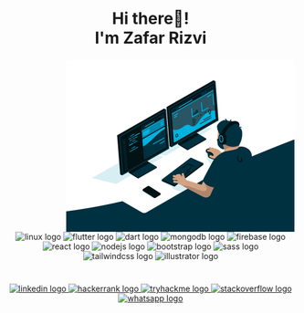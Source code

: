 <h1 align="center">Hi there👋!<br>I'm Zafar Rizvi</h1>

###

<img align="right" height="300" src="https://github.com/ZafarRizvi/coverimg/blob/main/code.gif"  />

###

<br clear="both">

<div align="center">
  <img src="https://cdn.jsdelivr.net/gh/devicons/devicon/icons/linux/linux-original.svg" height="42" width="54" alt="linux logo"  />
  <img src="https://cdn.jsdelivr.net/gh/devicons/devicon/icons/flutter/flutter-original.svg" height="42" width="54" alt="flutter logo"  />
  <img src="https://cdn.jsdelivr.net/gh/devicons/devicon/icons/dart/dart-original.svg" height="42" width="54" alt="dart logo"  />
  <img src="https://cdn.jsdelivr.net/gh/devicons/devicon/icons/mongodb/mongodb-original.svg" height="42" width="54" alt="mongodb logo"  />
  <img src="https://cdn.jsdelivr.net/gh/devicons/devicon/icons/firebase/firebase-plain.svg" height="42" width="54" alt="firebase logo"  />
  <img src="https://cdn.jsdelivr.net/gh/devicons/devicon/icons/react/react-original.svg" height="42" width="54" alt="react logo"  />
  <img src="https://cdn.jsdelivr.net/gh/devicons/devicon/icons/nodejs/nodejs-original.svg" height="42" width="54" alt="nodejs logo"  />
  <img src="https://cdn.jsdelivr.net/gh/devicons/devicon/icons/bootstrap/bootstrap-original.svg" height="42" width="54" alt="bootstrap logo"  />
  <img src="https://cdn.jsdelivr.net/gh/devicons/devicon/icons/sass/sass-original.svg" height="42" width="54" alt="sass logo"  />
  <img src="https://cdn.jsdelivr.net/gh/devicons/devicon/icons/tailwindcss/tailwindcss-original-wordmark.svg" height="42" width="54" alt="tailwindcss logo"  />
  <img src="https://cdn.jsdelivr.net/gh/devicons/devicon/icons/illustrator/illustrator-plain.svg" height="42" width="54" alt="illustrator logo"  />
</div>

###

<br clear="both">

<div align="center">
  <a href="https://www.linkedin.com/in/syed-muhammad-zafar-rizvi-3a94a1124/" target="_blank">
    <img src="https://img.shields.io/static/v1?message=LinkedIn&logo=linkedin&label=&color=0077B5&logoColor=white&labelColor=&style=for-the-badge" height="38" alt="linkedin logo"  />
  </a>
  <a href="https://www.hackerrank.com/smzafar_rizwi/" target="_blank">
    <img src="https://img.shields.io/static/v1?message=HackerRank&logo=hackerrank&label=&color=2EC866&logoColor=white&labelColor=&style=for-the-badge" height="38" alt="hackerrank logo"  />
  </a>
  <a href="https://tryhackme.com/p/smzafar.rizwi/" target="_blank">
    <img src="https://img.shields.io/static/v1?message=TryHackMe&logo=tryhackme&label=&color=b42525&logoColor=white&labelColor=&style=for-the-badge" height="38" alt="tryhackme logo"  />
  </a>
  <a href="https://stackoverflow.com/users/12672819/syed-muhammad-zafar-rizvi" target="_blank">
    <img src="https://img.shields.io/static/v1?message=Stackoverflow&logo=stackoverflow&label=&color=FE7A16&logoColor=white&labelColor=&style=for-the-badge" height="38" alt="stackoverflow logo"  />
  </a>
  <a href="https://wa.link/x5w920" target="_blank">
    <img src="https://img.shields.io/static/v1?message=Whatsapp&logo=whatsapp&label=&color=25D366&logoColor=white&labelColor=&style=for-the-badge" height="38" alt="whatsapp logo"  />
  </a>
</div>

###

###

<!--
**ZafarRizvi/ZafarRizvi** is a ✨ _special_ ✨ repository because its `README.md` (this file) appears on your GitHub profile.

Here are some ideas to get you started:

- 🔭 I’m currently working on ...
- 🌱 I’m currently learning ...
- 👯 I’m looking to collaborate on ...
- 🤔 I’m looking for help with ...
- 💬 Ask me about ...
- 📫 How to reach me: ...
- 😄 Pronouns: ...
- ⚡ Fun fact: ...
-->
